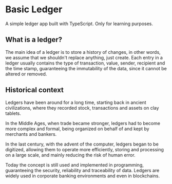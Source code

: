 # Basic Ledger

A simple ledger app built with TypeScript.
Only for learning purposes.

## What is a ledger?

The main idea of a ledger is to store a history of changes, in other words, we assume that we shouldn't replace anything, just create. Each entry in a ledger usually contains the type of transaction, value, sender, recipient and the time stamp, guaranteeing the immutability of the data, since it cannot be altered or removed.

## Historical context

Ledgers have been around for a long time, starting back in ancient civilizations, where they recorded stock, transactions and assets on clay tablets.

In the Middle Ages, when trade became stronger, ledgers had to become more complex and formal, being organized on behalf of and kept by merchants and bankers.

In the last century, with the advent of the computer, ledgers began to be digitized, allowing them to operate more efficiently, storing and processing on a large scale, and mainly reducing the risk of human error.

Today the concept is still used and implemented in programming, guaranteeing the security, reliability and traceability of data. Ledgers are widely used in corporate banking environments and even in blockchains.
